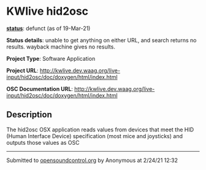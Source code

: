 # KWlive hid2osc

**[status](../implementation-status.html)**: defunct (as of 19-Mar-21)

**Status details**: 
unable to get anything on either URL, and search returns no results. wayback machine gives no results.

**Project Type**: Software Application

**Project URL**: <http://kwlive.dev.waag.org/live-input/hid2osc/doc/doxygen/html/index.html>

**OSC Documentation URL**: <http://kwlive.dev.waag.org/live-input/hid2osc/doc/doxygen/html/index.html>

## Description

The hid2osc OSX application reads values from devices that meet the HID (Human Interface Device) specification (most mice and joysticks) and outputs those values as OSC

---
Submitted to [opensoundcontrol.org](https://opensoundcontrol.org) by Anonymous at 2/24/21 12:32
